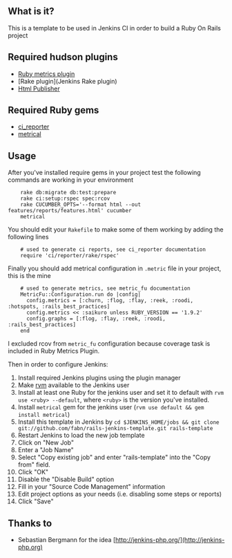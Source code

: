 ## What is it?
This is a template to be used in Jenkins CI in order to build a Ruby On Rails project

## Required hudson plugins
* [Ruby metrics plugin](http://wiki.jenkins-ci.org/display/JENKINS/Ruby+Metrics+Plugin)
* [Rake plugin](Jenkins Rake plugin)
* [Html Publisher](http://wiki.hudson-ci.org/display/HUDSON/HTML+Publisher+Plugin)

## Required Ruby gems
* [ci\_reporter](https://github.com/nicksieger/ci_reporter)
* [metrical](https://github.com/iain/metrical)

## Usage

After you've installed require gems in your project test the following commands are working in your environment

		rake db:migrate db:test:prepare
		rake ci:setup:rspec spec:rcov
		rake CUCUMBER_OPTS='--format html --out features/reports/features.html' cucumber
		metrical
		
You should edit your `Rakefile` to make some of them working by adding the following lines

		# used to generate ci reports, see ci_reporter documentation
		require 'ci/reporter/rake/rspec'

Finally you should add metrical configuration in `.metric` file in your project, this is the mine

		# used to generate metrics, see metric_fu documentation
		MetricFu::Configuration.run do |config|
		  config.metrics = [:churn, :flog, :flay, :reek, :roodi, :hotspots, :rails_best_practices]
		  config.metrics << :saikuro unless RUBY_VERSION == '1.9.2'
		  config.graphs = [:flog, :flay, :reek, :roodi, :rails_best_practices]
		end

I excluded rcov from `metric_fu` configuration because coverage task is included in Ruby Metrics Plugin.

Then in order to configure Jenkins:

1. Install required Jenkins plugins using the plugin manager
2. Make [rvm](https://rvm.beginrescueend.com/) available to the Jenkins user
3. Install at least one Ruby for the jenkins user and set it to default with `rvm use <ruby> --default`, where `<ruby>` is the version you've installed.
3. Install `metrical` gem for the jenkins user (`rvm use default && gem install metrical`)
2. Install this template in Jenkins by `cd $JENKINS_HOME/jobs && git clone git://github.com/fabn/rails-jenkins-template.git rails-template`
3. Restart Jenkins to load the new job template
3. Click on "New Job"
4. Enter a "Job Name"
5. Select "Copy existing job" and enter "rails-template" into the "Copy from" field.
6. Click "OK"
7. Disable the "Disable Build" option
8. Fill in your "Source Code Management" information
9. Edit project options as your needs (i.e. disabling some steps or reports)
9. Click "Save"

## Thanks to

* Sebastian Bergmann for the idea [http://jenkins-php.org/](http://jenkins-php.org)